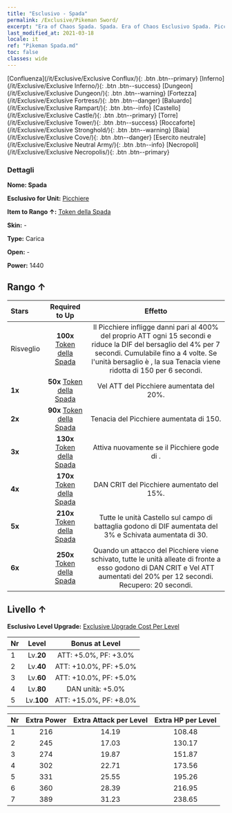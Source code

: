 ```yaml
---
title: "Esclusivo - Spada"
permalink: /Exclusive/Pikeman Sword/
excerpt: "Era of Chaos Spada. Spada. Era of Chaos Esclusivo Spada. Picchiere Esclusivo."
last_modified_at: 2021-03-18
locale: it
ref: "Pikeman Spada.md"
toc: false
classes: wide
---
```

 [Confluenza](/it/Exclusive/Exclusive Conflux/){: .btn .btn--primary} [Inferno](/it/Exclusive/Exclusive Inferno/){: .btn .btn--success} [Dungeon](/it/Exclusive/Exclusive Dungeon/){: .btn .btn--warning} [Fortezza](/it/Exclusive/Exclusive Fortress/){: .btn .btn--danger} [Baluardo](/it/Exclusive/Exclusive Rampart/){: .btn .btn--info} [Castello](/it/Exclusive/Exclusive Castle/){: .btn .btn--primary} [Torre](/it/Exclusive/Exclusive Tower/){: .btn .btn--success} [Roccaforte](/it/Exclusive/Exclusive Stronghold/){: .btn .btn--warning} [Baia](/it/Exclusive/Exclusive Cove/){: .btn .btn--danger} [Esercito neutrale](/it/Exclusive/Exclusive Neutral Army/){: .btn .btn--info} [Necropoli](/it/Exclusive/Exclusive Necropolis/){: .btn .btn--primary} 

### Dettagli
 **Nome: Spada** 

 **Esclusivo for Unit:** [Picchiere](/it/units/Pikeman/) 

 **Item to Rango ↑:** [Token della Spada](/it/Items/con_912/)

 **Skin:** -

 **Type:** Carica

 **Open:** -

 **Power:** 1440

## Rango ↑

  |     Stars    |  Required to Up | Effetto |
  |:-------------|:---------------:|:---------------:|
  |  Risveglio  | **100x** [Token della Spada](/it/Items/con_912/) | <Affondo della Lancia Sacra> Il Picchiere infligge danni pari al 400% del proprio ATT ogni 15 secondi e riduce la DIF del bersaglio del 4% per 7 secondi. Cumulabile fino a 4 volte. Se l'unità bersaglio è <stordita>, la sua Tenacia viene ridotta di 150 per 6 secondi. |
  | **1x** <i class="fas fa-star"/> | **50x** [Token della Spada](/it/Items/con_912/) | Vel ATT del Picchiere aumentata del 20%. |
  | **2x** <i class="fas fa-star"/> | **90x** [Token della Spada](/it/Items/con_912/) | Tenacia del Picchiere aumentata di 150. |
  | **3x** <i class="fas fa-star"/> | **130x** [Token della Spada](/it/Items/con_912/) | <Assalto fanatico> Attiva nuovamente <Affondo della Lancia Sacra> se il Picchiere gode di <Morale alto>. |
  | **4x** <i class="fas fa-star"/> | **170x** [Token della Spada](/it/Items/con_912/) | DAN CRIT del Picchiere aumentato del 15%. |
  | **5x** <i class="fas fa-star"/> | **210x** [Token della Spada](/it/Items/con_912/) | Tutte le unità Castello sul campo di battaglia godono di DIF aumentata del 3% e Schivata aumentata di 30. |
  | **6x** <i class="fas fa-star"/> | **250x** [Token della Spada](/it/Items/con_912/) | <Ardimento> Quando un attacco del Picchiere viene schivato, tutte le unità alleate di fronte a esso godono di DAN CRIT e Vel ATT aumentati del 20% per 12 secondi. Recupero: 20 secondi. |


## Livello ↑
 **Esclusivo Level Upgrade:** [Exclusive Upgrade Cost Per Level](/Exclusive/ExclusiveUpgradeCostPerLevel/)

  |  Nr  |   Level  | Bonus at Level |
  |:-----|:--------:|:--------------:|
  | 1 | Lv.**20** | ATT: +5.0%, PF: +3.0% |
  | 2 | Lv.**40** | ATT: +10.0%, PF: +5.0% |
  | 3 | Lv.**60** | ATT: +10.0%, PF: +5.0% |
  | 4 | Lv.**80** | DAN unità: +5.0% |
  | 5 | Lv.**100** | ATT: +15.0%, PF: +8.0% |


  |  Nr  |  Extra Power | Extra Attack per Level | Extra HP per Level |
  |:-----|:--------:|:--------:|:--------:|
  | 1 | 216 | 14.19 | 108.48 |
  | 2 | 245 | 17.03 | 130.17 |
  | 3 | 274 | 19.87 | 151.87 |
  | 4 | 302 | 22.71 | 173.56 |
  | 5 | 331 | 25.55 | 195.26 |
  | 6 | 360 | 28.39 | 216.95 |
  | 7 | 389 | 31.23 | 238.65 |


